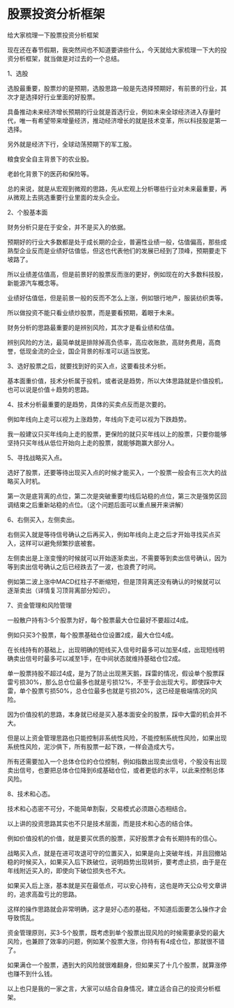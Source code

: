 # 股票投资分析框架
[url]: (https://t.zsxq.com/uVzzzJY)

给大家梳理一下股票投资分析框架

现在还在春节假期，我突然间也不知道要讲些什么，今天就给大家梳理一下大的投资分析框架，就当做是对过去的一个总结。

1、选股

选股最重要，股票炒的是预期，选股思路一般是先选择预期好，有前景的行业，其次才是选择好行业里面的好股票。

具备推动未来经济增长预期的行业就是首选行业，例如未来全球经济进入存量时代，唯一有希望带来增量经济，推动经济增长的就是技术变革，所以科技股是第一选择。

另外就是经济下行，全球动荡预期下的军工股。

粮食安全自主背景下的农业股。

老龄化背景下的医药和保险等。

总的来说，就是从宏观到微观的思路，先从宏观上分析哪些行业对未来最重要，再从微观上去挑选重要行业里面的龙头企业。

2、个股基本面

财务分析只是在于安全，并不是买入的依据。

预期好的行业大多数都是处于成长期的企业，普遍性业绩一般，估值偏高，那些成熟型企业反而是业绩好估值低，但这也代表他们的发展已经到了顶峰，预期要走下坡路了。

所以业绩差估值高，但是前景好的股票反而涨的更好，例如现在的大多数科技股，新能源汽车概念等。

业绩好估值低，但是前景一般的反而不怎么上涨，例如银行地产，服装纺织类等。

所以做投资不能只看业绩炒股票，而是要看预期，着眼于未来。

财务分析的思路最重要的是辨别风险，其次才是看业绩和估值。

辨别风险的方法，最简单就是排除掉高负债率，高应收账款，高财务费用，高商誉，低现金流的企业，国企背景的标准可以适当放宽。

3、选好股票之后，就要找到好的买入点，这要看技术分析。

基本面重价值，技术分析属于投机，或者说是趋势，所以大体思路就是价值投机，也可以说是价值＋趋势的思路。

4、技术分析最重要的是趋势，具体的买卖点反而是次要的。

例如年线向上走可以视为上涨趋势，年线向下走可以视为下跌趋势。

我一般建议只买年线向上走的股票，更保险的就只买年线以上的股票，只要你能够坚持只买年线从低位开始向上走的股票，就能够跑赢大部分人。

5、寻找战略买入点。

选好了股票，还要等待出现买入点的时候才能买入，一个股票一般会有三次大的战略买入时机。

第一次是底背离的点位，第二次是突破重要均线后站稳的点位，第三次是强势区回调结束之后重新站稳的点位。（这个问题后面可以重点展开来讲解）

6、右侧买入，左侧卖出。

右侧买入就是等待信号确认之后再买入，例如年线向上走之后才开始寻找买点买入，这样可以避免频繁抄底被套。

左侧卖出是上涨变慢的时候就可以开始逐渐卖出，不需要等到卖出信号确认，因为等到卖出信号确认之后已经跌去了一波，也浪费了时间。

例如第二波上涨中MACD红柱子不断缩短，但是顶背离还没有确认的时候就可以逐渐卖出（详情复习顶背离部分知识）。

7、资金管理和风险管理

一般散户持有3-5个股票为好，每个股票最大仓位最好不要超过4成。

例如只买3个股票，每个股票基础仓位设置2成，最大仓位4成。

在长线持有的基础上，出现明确的短线买入信号时最多可以加至4成，出现短线明确卖出信号时最多可以减至1手，在中间状态就维持基础仓位2成。

单一股票持股不超过4成，是为了防止出现黑天鹅，踩雷的情况，假设单个股票踩雷亏损30%，那么总仓位最多也就是亏损12%，不至于会出现大亏。即使踩中大雷，单个股票亏损50%，总仓位最多也就是亏损20%，这已经是极端情况的风险。

因为价值投机的思路，本身就已经是买入基本面安全的股票，踩中大雷的机会并不大。

但是以上资金管理思路也只能控制非系统性风险，不能控制系统性风险，如果出现系统性风险，泥沙俱下，所有股票一起下跌，一样会造成大亏。

所有还需要加入一个总体仓位的仓位控制，例如指数出现卖出信号，个股没有出现卖出信号，也要把总体仓位降到6成基础仓位，或者更低的水平，以此来控制总体风险。

8、技术和心态。

技术和心态密不可分，不能简单割裂，交易模式必须跟心态相结合。

以上讲的投资思路其实也不只是技术层面，而是技术和心态的结合体。

例如价值投机的价值，就是要买优质的股票，买好股票才会有长期持有的信心。

战略买入点，就是在进可攻退可守的位置买入，如果是向上突破年线，并且回撤站稳的时候买入，如果买入后下跌破位，说明趋势出现转折，要考虑止损，由于是在年线附近买入的，即使向下破位损失也不大。

如果买入后上涨，基本就是买在最低点，可以安心持有，这也是昨天公众号文章讲的，追求高盈亏比的思路。

这样的操作思路就会非常明确，这才是好心态的基础，不知道后面要怎么操作才会导致慌乱。

资金管理原则，买3-5个股票，既考虑到单个股票出现风险的时候需要承受的最大风险，也兼顾了效率的问题，例如某个股票大涨，你持有有4成仓位，那就很不错了。

如果满仓一个股票，遇到大的风险就很难翻身，但如果买了十几个股票，就算涨停也赚不到什么钱。

以上也只是我的一家之言，大家可以结合自身情况，建立适合自己的投资分析框架。
